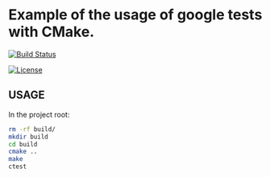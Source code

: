 # Example of the usage of google tests with CMake.


[![Build Status](https://travis-ci.org/gocarlos/unit_tests_example.svg?branch=master)](https://travis-ci.org/gocarlos/unit_tests_example)

[![License](https://img.shields.io/badge/License-BSD%203--Clause-blue.svg)](https://opensource.org/licenses/BSD-3-Clause)

## USAGE
In the project root:
```bash
rm -rf build/
mkdir build
cd build
cmake ..
make
ctest
```
